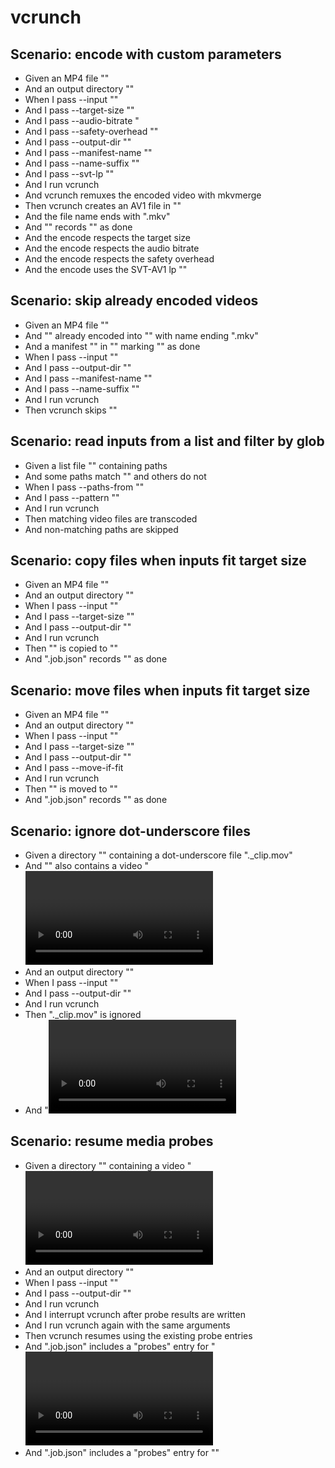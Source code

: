 # vcrunch

## Scenario: encode with custom parameters
* Given an MP4 file "<src>"
* And an output directory "<out>"
* When I pass --input "<src>"
* And I pass --target-size "<size>"
* And I pass --audio-bitrate "<audio>"
* And I pass --safety-overhead "<overhead>"
* And I pass --output-dir "<out>"
* And I pass --manifest-name "<manifest>"
* And I pass --name-suffix "<suffix>"
* And I pass --svt-lp "<lp>"
* And I run vcrunch
* And vcrunch remuxes the encoded video with mkvmerge
* Then vcrunch creates an AV1 file in "<out>"
* And the file name ends with "<suffix>.mkv"
* And "<manifest>" records "<src>" as done
* And the encode respects the target size
* And the encode respects the audio bitrate
* And the encode respects the safety overhead
* And the encode uses the SVT-AV1 lp "<lp>"

## Scenario: skip already encoded videos
* Given an MP4 file "<src>"
* And "<src>" already encoded into "<out>" with name ending "<suffix>.mkv"
* And a manifest "<manifest>" in "<out>" marking "<src>" as done
* When I pass --input "<src>"
* And I pass --output-dir "<out>"
* And I pass --manifest-name "<manifest>"
* And I pass --name-suffix "<suffix>"
* And I run vcrunch
* Then vcrunch skips "<src>"

## Scenario: read inputs from a list and filter by glob
* Given a list file "<list>" containing paths
* And some paths match "<pattern>" and others do not
* When I pass --paths-from "<list>"
* And I pass --pattern "<pattern>"
* And I run vcrunch
* Then matching video files are transcoded
* And non-matching paths are skipped

## Scenario: copy files when inputs fit target size
* Given an MP4 file "<src>"
* And an output directory "<out>"
* When I pass --input "<src>"
* And I pass --target-size "<size>"
* And I pass --output-dir "<out>"
* And I run vcrunch
* Then "<src>" is copied to "<out>"
* And ".job.json" records "<src>" as done

## Scenario: move files when inputs fit target size
* Given an MP4 file "<src>"
* And an output directory "<out>"
* When I pass --input "<src>"
* And I pass --target-size "<size>"
* And I pass --output-dir "<out>"
* And I pass --move-if-fit
* And I run vcrunch
* Then "<src>" is moved to "<out>"
* And ".job.json" records "<src>" as done

## Scenario: ignore dot-underscore files
* Given a directory "<src>" containing a dot-underscore file "._clip.mov"
* And "<src>" also contains a video "<video>"
* And an output directory "<out>"
* When I pass --input "<src>"
* And I pass --output-dir "<out>"
* And I run vcrunch
* Then "._clip.mov" is ignored
* And "<video>" is processed

## Scenario: resume media probes
* Given a directory "<src>" containing a video "<video>" and a non-video "<asset>"
* And an output directory "<out>"
* When I pass --input "<src>"
* And I pass --output-dir "<out>"
* And I run vcrunch
* And I interrupt vcrunch after probe results are written
* And I run vcrunch again with the same arguments
* Then vcrunch resumes using the existing probe entries
* And ".job.json" includes a "probes" entry for "<video>"
* And ".job.json" includes a "probes" entry for "<asset>"
